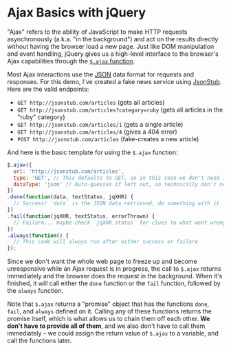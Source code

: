 # Ajax Basics with jQuery

"Ajax" refers to the ability of JavaScript to make HTTP requests asynchronously (a.k.a. "in the background") and act on the results directly without having the browser load a new page. Just like DOM manipulation and event handling, jQuery gives us a high-level interface to the browser's Ajax capabilities through the [`$.ajax` function](http://api.jquery.com/jQuery.ajax/).

Most Ajax interactions use the [JSON](http://json.org/) data format for requests and responses. For this demo, I've created a fake news service using [JsonStub](http://jsonstub.com/). Here are the valid endpoints:

* `GET http://jsonstub.com/articles` (gets all articles)
* `GET http://jsonstub.com/articles?category=ruby` (gets all articles in the "ruby" category)
* `GET http://jsonstub.com/articles/1` (gets a single article)
* `GET http://jsonstub.com/articles/4` (gives a 404 error)
* `POST http://jsonstub.com/articles` (fake-creates a new article)

And here is the basic template for using the `$.ajax` function:

```js
$.ajax({
  url: 'http://jsonstub.com/articles',
  type: 'GET', // This defaults to GET, so in this case we don't need it
  dataType: 'json' // Auto-guesses if left out, so technically don't need it
})
.done(function(data, textStatus, jqXHR) {
  // Success! `data` is the JSON data retrieved, do something with it
})
.fail(function(jqXHR, textStatus, errorThrown) {
  // Failure... maybe check `jqXHR.status` for clues to what went wrong
})
.always(function() {
  // This code will always run after either success or failure
});
```

Since we don't want the whole web page to freeze up and become unresponsive while an Ajax request is in progress, the call to `$.ajax` returns immediately and the browser does the request in the background. When it's finished, it will call either the `done` function or the `fail` function, followed by the `always` function.

Note that `$.ajax` returns a "promise" object that has the functions `done`, `fail`, and `always` defined on it. Calling any of these functions returns the promise itself, which is what allows us to chain them off each other. **We don't have to provide all of them**, and we also don't have to call them immediately &ndash; we could assign the return value of `$.ajax` to a variable, and call the functions later.

